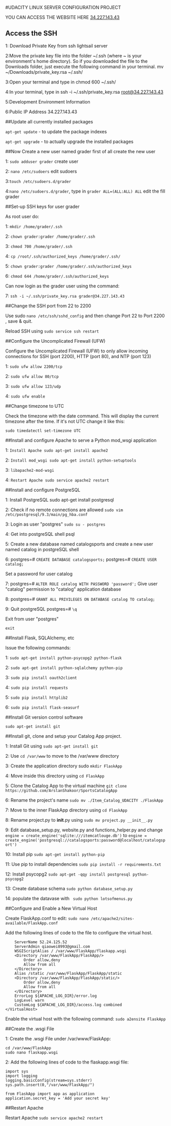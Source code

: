 #UDACITY LINUX SERVER CONFIGURATION PROJECT

YOU CAN ACCESS THE WEBSITE HERE [34.227.143.43
](http://34.227.143.43/)

## Access the SSH

1: Download Private Key from ssh lightsail server

2:Move the private key file into the folder ~/.ssh (where ~ is your environment's home directory). So if you downloaded the file to the Downloads folder, just execute the following command in your terminal. mv ~/Downloads/private_key.rsa ~/.ssh/

3:Open your terminal and type in chmod 600 ~/.ssh/

4:In your terminal, type in ssh -i ~/.ssh/private_key.rsa root@34.227.143.43

5:Development Environment Information

6:Public IP Address
34.227.143.43


##Update all currently installed packages


`apt-get update` - to update the package indexes

`apt-get upgrade` - to actually upgrade the installed packages

##Now Create a new user named grader
first of all create the new user

1: `sudo adduser grader` create user

2: `nano /etc/sudoers` edit sudoers

3:`touch /etc/sudoers.d/grader`

4:`nano /etc/sudoers.d/grader`, type in `grader ALL=(ALL:ALL) ALL` edit the fill grader

##Set-up SSH keys for user grader

As root user do:

1: `mkdir /home/grader/.ssh`

2: `chown grader:grader /home/grader/.ssh`

3: `chmod 700 /home/grader/.ssh`

4: `cp /root/.ssh/authorized_keys /home/grader/.ssh/`

5: `chown grader:grader /home/grader/.ssh/authorized_keys`

6: `chmod 644 /home/grader/.ssh/authorized_keys`

Can now login as the grader user using the command:

7: `ssh -i ~/.ssh/private_key.rsa grader@34.227.143.43`


##Change the SSH port from 22 to 2200

Use sudo `nano /etc/ssh/sshd_config` and then change Port 22 to Port 2200 , save & quit.

Reload SSH using `sudo service ssh restart`


##Configure the Uncomplicated Firewall (UFW)

Configure the Uncomplicated Firewall (UFW) to only allow incoming connections for SSH (port 2200), HTTP (port 80), and NTP (port 123)

1: `sudo ufw allow 2200/tcp`

2: `sudo ufw allow 80/tcp`

3: `sudo ufw allow 123/udp`

4: `sudo ufw enable`


##Change timezone to UTC

Check the timezone with the date command. This will display the current timezone after the time. If it's not UTC change it like this:

`sudo timedatectl set-timezone UTC`

##Install and configure Apache to serve a Python mod_wsgi application

1: `Install Apache sudo apt-get install apache2`

2: `Install mod_wsgi sudo apt-get install python-setuptools` 

3: `libapache2-mod-wsgi`

4: `Restart Apache sudo service apache2 restart`



##Install and configure PostgreSQL

1: Install PostgreSQL sudo apt-get install postgresql

2: Check if no remote connections are allowed `sudo vim /etc/postgresql/9.3/main/pg_hba.conf`


3: Login as user "postgres" `sudo su - postgres`

4: Get into postgreSQL shell psql

5: Create a new database named catalogsports and create a new user named catalog in postgreSQL shell

6: postgres=# `CREATE DATABASE catalogsports;`
postgres=# `CREATE USER catalog;`

Set a password for user catalog

7: postgres=# `ALTER ROLE catalog WITH PASSWORD 'password';`
Give user "catalog" permission to "catalog" application database

8: postgres=# `GRANT ALL PRIVILEGES ON DATABASE catalog TO catalog;`

9: Quit postgreSQL postgres=# `\q`

Exit from user "postgres"

`exit`


##Install Flask, SQLAlchemy, etc

Issue the following commands:

1: `sudo apt-get install python-psycopg2 python-flask`

2: `sudo apt-get install python-sqlalchemy python-pip`

3: `sudo pip install oauth2client`

4: `sudo pip install requests`

5: `sudo pip install httplib2`

6: `sudo pip install flask-seasurf`


##Install Git version control software

`sudo apt-get install git`


##Install git, clone and setup your Catalog App project.

1: Install Git using `sudo apt-get install git`

2: Use `cd /var/www` to move to the /var/www directory

3: Create the application directory sudo `mkdir FlaskApp`

4: Move inside this directory using `cd FlaskApp`

5: Clone the Catalog App to the virtual machine `git clone  https://github.com/ArslanShakoor/SportsCatalogApp`

6: Rename the project's name `sudo mv ./Item_Catalog_UDACITY ./FlaskApp`

7: Move to the inner FlaskApp directory using `cd FlaskApp`

8: Rename project.py to __init__.py using `sudo mv project.py __init__.py`

9: Edit database_setup.py, website.py and functions_helper.py and change `engine = create_engine('sqlite:///itemcatlouge.db')` to `engine = create_engine('postgresql://catalogsports:password@localhost/catalogsport')`

10: Install pip `sudo apt-get install python-pip`

11: Use pip to install dependencies `sudo pip install -r requirements.txt`

12: Install psycopg2 `sudo apt-get -qqy install postgresql python-psycopg2`

13: Create database schema `sudo python database_setup.py`

14: populate the datavase with ` sudo python lotsofmenus.py`



##Configure and Enable a New Virtual Host

Create FlaskApp.conf to edit: `sudo nano /etc/apache2/sites-available/FlaskApp.conf`

Add the following lines of code to the file to configure the virtual host.

```<VirtualHost *:80>
    ServerName 52.24.125.52
	ServerAdmin qiaowei8993@gmail.com
	WSGIScriptAlias / /var/www/FlaskApp/flaskapp.wsgi
	<Directory /var/www/FlaskApp/FlaskApp/>
		Order allow,deny
		Allow from all
	</Directory>
	Alias /static /var/www/FlaskApp/FlaskApp/static
	<Directory /var/www/FlaskApp/FlaskApp/static/>
		Order allow,deny
		Allow from all
	</Directory>
	ErrorLog ${APACHE_LOG_DIR}/error.log
	LogLevel warn
	CustomLog ${APACHE_LOG_DIR}/access.log combined
</VirtualHost>
```
Enable the virtual host with the following command: `sudo a2ensite FlaskApp`

##Create the .wsgi File

1: Create the .wsgi File under /var/www/FlaskApp:

  ```
  cd /var/www/FlaskApp
  sudo nano flaskapp.wsgi
  ``` 
2:  Add the following lines of code to the flaskapp.wsgi file:

```
import sys
import logging
logging.basicConfig(stream=sys.stderr)
sys.path.insert(0,"/var/www/FlaskApp/")

from FlaskApp import app as application
application.secret_key = 'Add your secret key'
```

##Restart Apache


Restart Apache `sudo service apache2 restart`




 









